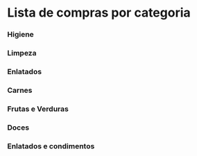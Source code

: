 # Lista de compras por categoria

### Higiene 

### Limpeza

### Enlatados

### Carnes

### Frutas e Verduras

### Doces

### Enlatados e condimentos